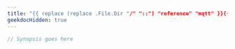 ```yaml
---
title: "{{ replace (replace .File.Dir "/" "::") "reference" "mqtt" }}{{ .Name }}"
geekdocHidden: true
---
```


```cpp
// Synopsis goes here
```